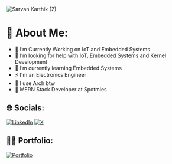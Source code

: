 ![Sarvan Karthik (2)](https://github.com/user-attachments/assets/7baad317-d96e-4cdd-a3c0-d540798bd49d)

# 💫 About Me:
- 🔭 I’m Currently Working on IoT and Embedded Systems
- 🤝 I’m looking for help with IoT, Embedded Systems and Kernel Development
- 🌱 I’m currently learning Embedded Systems
- ⚡ I'm an Electronics Engineer
- 🐧 I use Arch btw
- 🌱 MERN Stack Developer at Spotmies

## 🌐 Socials:
[![LinkedIn](https://img.shields.io/badge/LinkedIn-%230077B5.svg?logo=linkedin&logoColor=white)](https://linkedin.com/in/karthik-sarvan) [![X](https://img.shields.io/badge/X-black.svg?logo=X&logoColor=white)](https://x.com/Karthik__Sarvan) 

## 👨‍💻 Portfolio:
[![Portfolio](https://img.shields.io/badge/Portfolio-Visit-blue?style=for-the-badge&logo=github)](https://karthiksarvan.me/)


